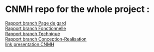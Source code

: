 # CNMH repo for the whole project :
[Rapport branch Page de gard](https://docs.google.com/document/d/1wlYuwfIpGM1DOBrHUzJ1Kg20t5ov5KqJF-iJ17O3s2Y/edit?usp=sharing)</br>
[Rapport branch Fonctionnelle](https://docs.google.com/document/d/1aTriq5O_wpZeSp_PEKkggc-GdlbHk3guc3mVyme95N8/edit?usp=sharing)</br>
[Rapport branch Technique](https://docs.google.com/document/d/1PmwBmz1MMWuG4udm2-E9DZZDb5Ed-S6k0Tz-EpK0B2E/edit?usp=sharing)</br>
[Rapport branch Conception-Realisation](https://docs.google.com/document/d/1hfqNOV81jhiQgnV9XCiAdwns-n27aWWlx2ntr-YKq7Q/edit?usp=sharing)</br>
[link presentation CNMH](https://docs.google.com/presentation/d/1eqTbGiaLyyOMJetziejtZnW59hEXqczhZSS6x_CBnv4/edit?usp=sharing)